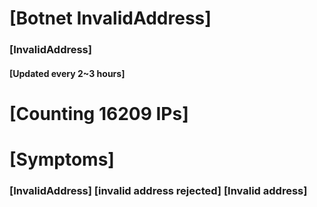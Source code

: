 # [Botnet InvalidAddress]
### [InvalidAddress]
#### [Updated every 2~3 hours]

# [Counting 16209 IPs]

# [Symptoms] 

###   [InvalidAddress] [invalid address rejected] [Invalid address]
